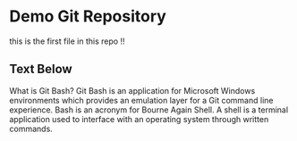 # Demo Git Repository

this is the first file in this repo !!

## Text Below

What is Git Bash? 
Git Bash is an application for Microsoft Windows environments which provides an emulation layer for a Git command line experience. 
Bash is an acronym for Bourne Again Shell. A shell is a terminal application used to interface with an operating system through written commands.